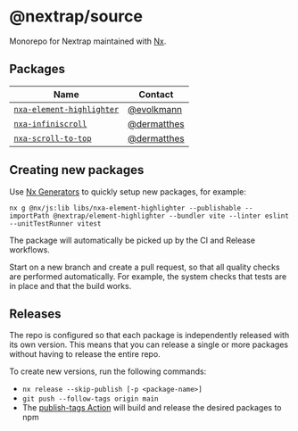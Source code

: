 # @nextrap/source

Monorepo for Nextrap maintained with [Nx](https://nx.dev/).

## Packages

<!-- Please also maintain the CODEOWNERS file when adjusting the table below -->

| Name                                                        | Contact                                      |
| ----------------------------------------------------------- | -------------------------------------------- |
| [`nxa-element-highlighter`](./libs/nxa-element-highlighter) | [@evolkmann](https://github.com/evolkmann)   |
| [`nxa-infiniscroll`](./libs/nxa-infiniscroll)               | [@dermatthes](https://github.com/dermatthes) |
| [`nxa-scroll-to-top`](./libs/nxa-scroll-to-top)             | [@dermatthes](https://github.com/dermatthes) |

## Creating new packages

Use [Nx Generators](https://nx.dev/features/generate-code) to quickly setup new packages, for example:

`nx g @nx/js:lib libs/nxa-element-highlighter --publishable --importPath @nextrap/element-highlighter --bundler vite --linter eslint --unitTestRunner vitest`

The package will automatically be picked up by the CI and Release workflows.

Start on a new branch and create a pull request, so that all quality checks are performed automatically.
For example, the system checks that tests are in place and that the build works.

## Releases

The repo is configured so that each package is independently released with its own version.
This means that you can release a single or more packages without having to release the entire repo.

To create new versions, run the following commands:

- `nx release --skip-publish [-p <package-name>]`
- `git push --follow-tags origin main`
- The [publish-tags Action](./.github/workflows/publish-tags.yml) will build and release the desired packages to npm
